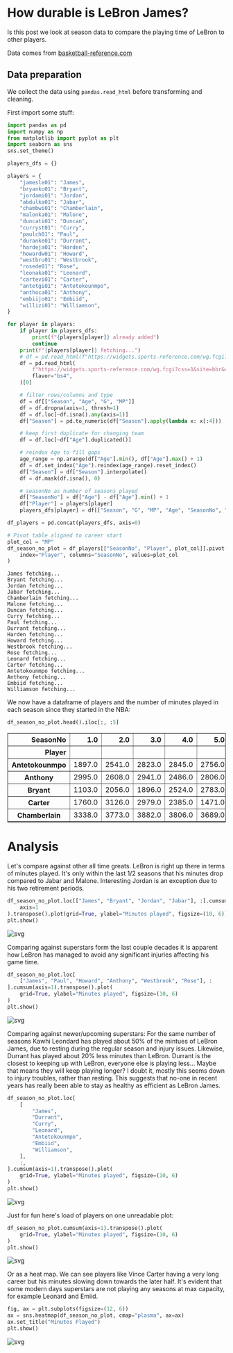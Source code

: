  # How durable is LeBron James?

 Is this post we look at season data to compare the playing time of LeBron to other players.

 Data comes from [basketball-reference.com](https://www.basketball-reference.com)

 ## Data preparation
 We collect the data using `pandas.read_html` before transforming and cleaning.

 First import some stuff:


```python
import pandas as pd
import numpy as np
from matplotlib import pyplot as plt
import seaborn as sns
sns.set_theme()

players_dfs = {}
```


```python
players = {
    "jamesle01": "James",
    "bryanko01": "Bryant",
    "jordami01": "Jordan",
    "abdulka01": "Jabar",
    "chambwi01": "Chamberlain",
    "malonka01": "Malone",
    "duncati01": "Duncan",
    "curryst01": "Curry",
    "paulch01": "Paul",
    "duranke01": "Durrant",
    "hardeja01": "Harden",
    "howardw01": "Howard",
    "westbru01": "Westbrook",
    "rosede01": "Rose",
    "leonaka01": "Leonard",
    "cartevi01": "Carter",
    "antetgi01": "Antetokounmpo",
    "anthoca01": "Anthony",
    "embiijo01": "Embiid",
    "willizi01": "Williamson",
}

for player in players:
    if player in players_dfs:
        print(f"{players[player]} already added")
        continue
    print(f"{players[player]} fetching...")
    # df = pd.read_html(f"https://widgets.sports-reference.com/wg.fcgi?css=1&site=bbr&url=%2Fplayers%2F{player[0]}%2F{player}.html&div=div_per_game", flavor="bs4")[0]
    df = pd.read_html(
        f"https://widgets.sports-reference.com/wg.fcgi?css=1&site=bbr&url=%2Fplayers%2F{player[0]}%2F{player}.html&div=div_totals",
        flavor="bs4",
    )[0]

    # filter rows/columns and type
    df = df[["Season", "Age", "G", "MP"]]
    df = df.dropna(axis=1, thresh=1)
    df = df.loc[~df.isna().any(axis=1)]
    df["Season"] = pd.to_numeric(df["Season"].apply(lambda x: x[:4]))

    # keep first duplicate for changing team
    df = df.loc[~df["Age"].duplicated()]

    # reindex Age to fill gaps
    age_range = np.arange(df["Age"].min(), df["Age"].max() + 1)
    df = df.set_index("Age").reindex(age_range).reset_index()
    df["Season"] = df["Season"].interpolate()
    df = df.mask(df.isna(), 0)

    # seasonNo as number of seasons played
    df["SeasonNo"] = df["Age"] - df["Age"].min() + 1
    df["Player"] = players[player]
    players_dfs[player] = df[["Season", "G", "MP", "Age", "SeasonNo", "Player"]]

df_players = pd.concat(players_dfs, axis=0)

# Pivot table aligned to career start
plot_col = "MP"
df_season_no_plot = df_players[["SeasonNo", "Player", plot_col]].pivot(
    index="Player", columns="SeasonNo", values=plot_col
)
```

    James fetching...
    Bryant fetching...
    Jordan fetching...
    Jabar fetching...
    Chamberlain fetching...
    Malone fetching...
    Duncan fetching...
    Curry fetching...
    Paul fetching...
    Durrant fetching...
    Harden fetching...
    Howard fetching...
    Westbrook fetching...
    Rose fetching...
    Leonard fetching...
    Carter fetching...
    Antetokounmpo fetching...
    Anthony fetching...
    Embiid fetching...
    Williamson fetching...


 We now have a dataframe of players and the number of minutes played in each season since they started in the NBA:


```python
df_season_no_plot.head().iloc[:, :5]
```




<div>
<style scoped>
    .dataframe tbody tr th:only-of-type {
        vertical-align: middle;
    }

    .dataframe tbody tr th {
        vertical-align: top;
    }

    .dataframe thead th {
        text-align: right;
    }
</style>
<table border="1" class="dataframe">
  <thead>
    <tr style="text-align: right;">
      <th>SeasonNo</th>
      <th>1.0</th>
      <th>2.0</th>
      <th>3.0</th>
      <th>4.0</th>
      <th>5.0</th>
    </tr>
    <tr>
      <th>Player</th>
      <th></th>
      <th></th>
      <th></th>
      <th></th>
      <th></th>
    </tr>
  </thead>
  <tbody>
    <tr>
      <th>Antetokounmpo</th>
      <td>1897.0</td>
      <td>2541.0</td>
      <td>2823.0</td>
      <td>2845.0</td>
      <td>2756.0</td>
    </tr>
    <tr>
      <th>Anthony</th>
      <td>2995.0</td>
      <td>2608.0</td>
      <td>2941.0</td>
      <td>2486.0</td>
      <td>2806.0</td>
    </tr>
    <tr>
      <th>Bryant</th>
      <td>1103.0</td>
      <td>2056.0</td>
      <td>1896.0</td>
      <td>2524.0</td>
      <td>2783.0</td>
    </tr>
    <tr>
      <th>Carter</th>
      <td>1760.0</td>
      <td>3126.0</td>
      <td>2979.0</td>
      <td>2385.0</td>
      <td>1471.0</td>
    </tr>
    <tr>
      <th>Chamberlain</th>
      <td>3338.0</td>
      <td>3773.0</td>
      <td>3882.0</td>
      <td>3806.0</td>
      <td>3689.0</td>
    </tr>
  </tbody>
</table>
</div>



 # Analysis
 Let's compare against other all time greats. LeBron is right up there in terms of minutes played.
 It's only within the last 1/2 seasons that his minutes drop compared to Jabar and Malone.
 Interesting Jordan is an exception due to his two retirement periods.


```python
df_season_no_plot.loc[["James", "Bryant", "Jordan", "Jabar"], :].cumsum(
    axis=1
).transpose().plot(grid=True, ylabel="Minutes played", figsize=(10, 6))
plt.show()
```


    
![svg](minutes_played_files/minutes_played_7_0.svg)
    


 Comparing against superstars form the last couple decades it is apparent how LeBron has managed to avoid any significant injuries affecting his game time.


```python
df_season_no_plot.loc[
    ["James", "Paul", "Howard", "Anthony", "Westbrook", "Rose"], :
].cumsum(axis=1).transpose().plot(
    grid=True, ylabel="Minutes played", figsize=(10, 6)
)
plt.show()
```


    
![svg](minutes_played_files/minutes_played_9_0.svg)
    


 Comparing against newer/upcoming superstars:
 For the same number of seasons Kawhi Leondard has played about 50% of the mintues of LeBron James, due to resting during the regular season and injury issues.
 Likewise, Durrant has played about 20% less minutes than LeBron.
 Durrant is the closest to keeping up with LeBron, everyone else is playing less...
 Maybe that means they will keep playing longer?
 I doubt it, mostly this seems down to injury troubles, rather than resting.
 This suggests that no-one in recent years has really been able to stay as healthy as efficient as LeBron James.


```python
df_season_no_plot.loc[
    [
        "James",
        "Durrant",
        "Curry",
        "Leonard",
        "Antetokounmpo",
        "Embiid",
        "Williamson",
    ],
    :,
].cumsum(axis=1).transpose().plot(
    grid=True, ylabel="Minutes played", figsize=(10, 6)
)
plt.show()
```


    
![svg](minutes_played_files/minutes_played_11_0.svg)
    


 Just for fun here's load of players on one unreadable plot:


```python
df_season_no_plot.cumsum(axis=1).transpose().plot(
    grid=True, ylabel="Minutes played", figsize=(10, 6)
)
plt.show()
```


    
![svg](minutes_played_files/minutes_played_13_0.svg)
    


 Or as a heat map.
 We can see players like Vince Carter having a very long career but his minutes slowing down towards the later half.
 It's evident that some modern days superstars are not playing any seasons at max capacity, for example Leonard and Emiid.


```python
fig, ax = plt.subplots(figsize=(12, 6))
ax = sns.heatmap(df_season_no_plot, cmap="plasma", ax=ax)
ax.set_title("Minutes Played")
plt.show()
```


    
![svg](minutes_played_files/minutes_played_15_0.svg)
    

